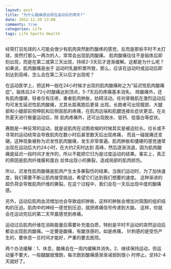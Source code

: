 ```yaml
---
layout: post
title: "为什么酸痛感出现在运动后的两天?"
date: 2012-11-20 13:00
comments: true
categories: Life
tags: Life Sports Health
---
```

<p>经常打羽毛球的人可能会很少有肌肉突然剧烈酸疼的感觉，反而是那些平时不太打球，突然打那么一两次的人，常常会出现肌肉酸痛。
肌肉酸痛往往不是锻炼后即刻出现，而是在第二或第三天出现，持续2-3天后才逐渐缓解。这都是为什么呢？如果说，肌肉酸痛是由于
运动时乳酸积累所致，那么，应该在运动时或运动后即刻达到高峰，怎么会在第二天以后才出现呢？</p>

<p>在运动医学上，把这种一般在24小时候才出现的肌肉酸痛称之为"延迟性肌肉酸痛症"。锻炼后24-72小时酸痛达到顶点，5-7天后的疼痛基本消失。
除酸痛外，还有肌肉僵硬，轻者仅有压疼，重者肌肉肿胀，妨碍活动。任何骨骼肌在激烈运动后均可发生延迟性肌肉酸痛，尤其长距离跑后更易
出现。长跑者可出现髋部、大腿部和小腿部前侧伸肌和后侧屈肌的疼痛，在肌肉远端和肌腱连接处症状更显。在炎热夏天进行极量运动后，除
肌肉疼痛外，还可出现脱水、低钙、低蛋白等症状。</p>

<p>赛跑是一种反常的运动，就是说肌肉在试图收缩的时候其实是被迫拉长。拉长或不寻常的运动经常会导致肌肉在数小时后甚至数天后出现疼痛，
而且一碰就痛还变硬。这种现象被称为迟发性肌肉酸痛，发生非常普遍。肌肉肿胀和僵硬的感觉通常出现在运动后大约24小时，在大约2天时达到
高峰，然后逐渐消退，因为肌肉酸痛是延迟一段时间才发作的，所以不能把它归为是过度运动的结果。事实上，真正的原因是肌肉纤维膜和蛋白
丝体出现小的撕裂，造成局部的肌肉损伤。</p>

<p>所以，迟发性肌肉酸痛是肌肉产生太多撕裂伤的结果。当我们运动时，为了加快速度，我们需要不断让肌肉接受挑战，希望它们达到我们想要的速度。
这种渐进的超负荷会导致肌肉纤维的撕裂。在这个过程中，我们会在一天后出现中度的酸痛感。</p>

<p>另外，运动后肌肉血流增加也会导致组织肿胀，这样的肿胀会增加对周围的组织结构的压迫。肌肉中的神经一感觉到压迫，就把疼痛信号传递到大脑，
这样，你就会在运动完后的第二天早晨感觉到疼痛。</p>

<p>运动过后肌肉纤维在消耗能量后需要补充蛋白质，特别是平时不运动的突然运动后都会出现肌肉酸痛。一定要是酸痛，有酸涨感的，如是疼痛，
针刺感的是受伤产生的，要休息一旦时间才能好，严重的要去医院。</p>

<p>两个办法缓解：1、休息，酸痛会在一周内缓解并消失。2、继续保持运动，但运动量不要大，一般腿酸就慢跑，每次跑到酸痛感渐渐减弱到很小
时停止。坚持2-4天就好了。</p>